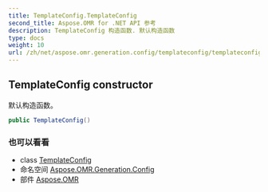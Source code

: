 ```yaml
---
title: TemplateConfig.TemplateConfig
second_title: Aspose.OMR for .NET API 参考
description: TemplateConfig 构造函数. 默认构造函数
type: docs
weight: 10
url: /zh/net/aspose.omr.generation.config/templateconfig/templateconfig/
---
```

## TemplateConfig constructor

默认构造函数。

```csharp
public TemplateConfig()
```

### 也可以看看

* class [TemplateConfig](../)
* 命名空间 [Aspose.OMR.Generation.Config](../../templateconfig/)
* 部件 [Aspose.OMR](../../../)


